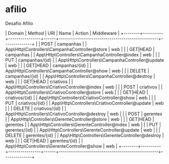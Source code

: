 # afilio
Desafio Afilio


| Domain | Method   | URI            | Name | Action                                          | Middleware   |
+--------+----------+----------------+------+-------------------------------------------------+--------------+
|        | POST     | campanhas      |      | App\Http\Controllers\CampanhaController@store   | web          |
|        | GET|HEAD | campanhas      |      | App\Http\Controllers\CampanhaController@index   | web          |
|        | PUT      | campanhas/{id} |      | App\Http\Controllers\CampanhaController@update  | web          |
|        | GET|HEAD | campanhas/{id} |      | App\Http\Controllers\CampanhaController@show    | web          |
|        | DELETE   | campanhas/{id} |      | App\Http\Controllers\CampanhaController@destroy | web          |
|        | GET|HEAD | criativos      |      | App\Http\Controllers\CriativoController@index   | web          |
|        | POST     | criativos      |      | App\Http\Controllers\CriativoController@store   | web          |
|        | GET|HEAD | criativos/{id} |      | App\Http\Controllers\CriativoController@show    | web          |
|        | PUT      | criativos/{id} |      | App\Http\Controllers\CriativoController@update  | web          |
|        | DELETE   | criativos/{id} |      | App\Http\Controllers\CriativoController@destroy | web          |
|        | POST     | gerentes       |      | App\Http\Controllers\GerenteController@store    | web          |
|        | GET|HEAD | gerentes       |      | App\Http\Controllers\GerenteController@index    | web          |
|        | PUT      | gerentes/{id}  |      | App\Http\Controllers\GerenteController@update   | web          |
|        | DELETE   | gerentes/{id}  |      | App\Http\Controllers\GerenteController@destroy  | web          |
|        | GET|HEAD | gerentes/{id}  |      | App\Http\Controllers\GerenteController@show     | web          |
+--------+----------+----------------+------+-------------------------------------------------+--------------+


